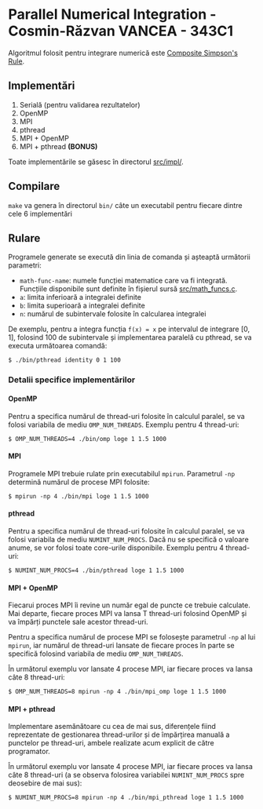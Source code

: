 # Parallel Numerical Integration - Cosmin-Răzvan VANCEA - 343C1

Algoritmul folosit pentru integrare numerică este [Composite Simpson's Rule](https://en.wikipedia.org/wiki/Simpson%27s_rule#Composite_Simpson's_rule).

## Implementări

1. Serială (pentru validarea rezultatelor)
2. OpenMP
3. MPI
4. pthread
5. MPI + OpenMP
6. MPI + pthread **(BONUS)**

Toate implementările se găsesc în directorul [src/impl/](src/impl/).

## Compilare

`make` va genera în directorul `bin/` câte un executabil pentru fiecare
dintre cele 6 implementări

## Rulare

Programele generate se execută din linia de comanda și așteaptă următorii parametri:

- `math-func-name`: numele funcției matematice care va fi integrată. Funcțiile disponibile
sunt definite în fișierul sursă [src/math_funcs.c](src/math_funcs.c).
- `a`: limita inferioară a integralei definite
- `b`: limita superioară a integralei definite
- `n`: numărul de subintervale folosite în calcularea integralei

De exemplu, pentru a integra funcția `f(x) = x` pe intervalul de integrare [0, 1], folosind
100 de subintervale și implementarea paralelă cu pthread, se va executa următoarea comandă:

```
$ ./bin/pthread identity 0 1 100
```

### Detalii specifice implementărilor

#### OpenMP

Pentru a specifica numărul de thread-uri folosite în calculul paralel, se va folosi variabila
de mediu `OMP_NUM_THREADS`. Exemplu pentru 4 thread-uri:

```
$ OMP_NUM_THREADS=4 ./bin/omp loge 1 1.5 1000
```

#### MPI

Programele MPI trebuie rulate prin executabilul `mpirun`. Parametrul `-np` determină numărul
de procese MPI folosite:

```
$ mpirun -np 4 ./bin/mpi loge 1 1.5 1000
```

#### pthread

Pentru a specifica numărul de thread-uri folosite în calculul paralel, se va folosi variabila
de mediu `NUMINT_NUM_PROCS`. Dacă nu se specifică o valoare anume, se vor folosi toate core-urile
disponibile. Exemplu pentru 4 thread-uri:

```
$ NUMINT_NUM_PROCS=4 ./bin/pthread loge 1 1.5 1000
```

#### MPI + OpenMP

Fiecarui proces MPI îi revine un număr egal de puncte ce trebuie calculate. Mai departe, fiecare
proces MPI va lansa T thread-uri folosind OpenMP și va împărți punctele sale acestor thread-uri.

Pentru a specifica numărul de procese MPI se folosește parametrul `-np` al lui `mpirun`, iar
numărul de thread-uri lansate de fiecare proces în parte se specifică folosind variabila de
mediu `OMP_NUM_THREADS`.

În următorul exemplu vor lansate 4 procese MPI, iar fiecare proces va lansa câte 8 thread-uri:

```
$ OMP_NUM_THREADS=8 mpirun -np 4 ./bin/mpi_omp loge 1 1.5 1000
```

#### MPI + pthread

Implementare asemănătoare cu cea de mai sus, diferențele fiind reprezentate de gestionarea
thread-urilor și de împărțirea manuală a punctelor pe thread-uri, ambele realizate acum explicit
de către programator.

În următorul exemplu vor lansate 4 procese MPI, iar fiecare proces va lansa câte 8 thread-uri
(a se observa folosirea variabilei `NUMINT_NUM_PROCS` spre deosebire de mai sus):

```
$ NUMINT_NUM_PROCS=8 mpirun -np 4 ./bin/mpi_pthread loge 1 1.5 1000
```
